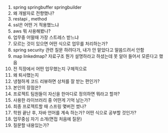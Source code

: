 1. spring springbuffer springbuilder
2. 왜 개발자로 전향했나?
3. restapi , method
4. ssl은 어떤 거 적용했느냐
5. aws 뭐 사용해봤나?
6. 업무중 어떨때 가장 스트레스 받느냐
7. 모르는 것이 있으면 어떤 식으로 업무를 처리하는가?
8. spring security 관련 질문 하려다가, 내가 안 맡았다고 말씀드려서 안함
9. map linkedmap? 자료구조 뭔가 설명하라고 하셨는데 못 알아 들어서 모른다고 했음
10. 전 직장에서 어떤 업무했는지 구체적으로
11. 왜 퇴사했는지
12. 냉철하게 코드 리뷰하면 상처를 잘 받는 편인가?
13. 본인의 장점은?
14. 프로젝트 팀원들이 자신을 한마디로 정의하면 뭐라고 할까?
15. 사용한 라이브러리 중 어떤게 기억 남는가?
16. 최종 프로젝트할 때 스프링 몇버전 썼나?
17. 학원 끝난 후, 자바 언어를 계속 하는가? 어떤 식으로 공부할 것인가?
18. 업무중심 자기 소개(면접 처음에 질문)
19. 질문할 내용있는가?
